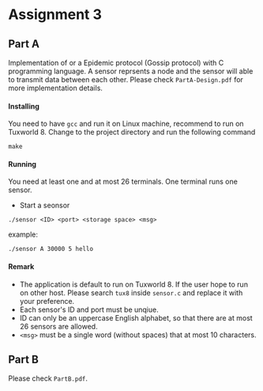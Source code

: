# Assignment 3
## Part A
Implementation of or a Epidemic protocol (Gossip protocol) with C programming 
language. A sensor reprsents a node and the sensor will able to transmit 
data between each other.  Please check `PartA-Design.pdf` for more
implementation details. 

#### Installing
You need to have `gcc` and run it on Linux machine, recommend to run on Tuxworld
8. Change to the project directory and run the following command
```shell
make
```

#### Running
You need at least one and at most 26 terminals. One terminal runs one sensor. 
-  Start a seonsor
```
./sensor <ID> <port> <storage space> <msg>
```
example: 
```
./sensor A 30000 5 hello
```

#### Remark
- The application is default to run on Tuxworld 8. If the user hope to 
run on other host. Please search `tux8` inside `sensor.c` and replace 
it with your preference. 
- Each sensor's ID and port must be unqiue. 
- ID can only be an uppercase English alphabet, so that there are at most 26 
sensors are allowed. 
- `<msg>` must be a single word (without spaces) that at most 10 characters.  
## Part B
Please check `PartB.pdf`.
